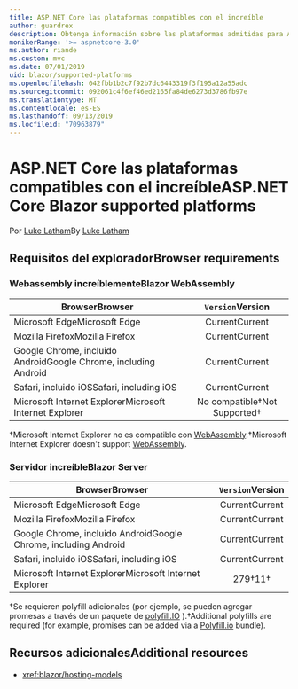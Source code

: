 ```yaml
---
title: ASP.NET Core las plataformas compatibles con el increíble
author: guardrex
description: Obtenga información sobre las plataformas admitidas para ASP.NET Core increíblemente.
monikerRange: '>= aspnetcore-3.0'
ms.author: riande
ms.custom: mvc
ms.date: 07/01/2019
uid: blazor/supported-platforms
ms.openlocfilehash: 042fbb1b2c7f92b7dc6443319f3f195a12a55adc
ms.sourcegitcommit: 092061c4f6ef46ed2165fa84de6273d3786fb97e
ms.translationtype: MT
ms.contentlocale: es-ES
ms.lasthandoff: 09/13/2019
ms.locfileid: "70963879"
---
```

# <a name="aspnet-core-blazor-supported-platforms"></a><span data-ttu-id="c008e-103">ASP.NET Core las plataformas compatibles con el increíble</span><span class="sxs-lookup"><span data-stu-id="c008e-103">ASP.NET Core Blazor supported platforms</span></span>

<span data-ttu-id="c008e-104">Por [Luke Latham](https://github.com/guardrex)</span><span class="sxs-lookup"><span data-stu-id="c008e-104">By [Luke Latham](https://github.com/guardrex)</span></span>

## <a name="browser-requirements"></a><span data-ttu-id="c008e-105">Requisitos del explorador</span><span class="sxs-lookup"><span data-stu-id="c008e-105">Browser requirements</span></span>

### <a name="blazor-webassembly"></a><span data-ttu-id="c008e-106">Webassembly increíblemente</span><span class="sxs-lookup"><span data-stu-id="c008e-106">Blazor WebAssembly</span></span>

| <span data-ttu-id="c008e-107">Browser</span><span class="sxs-lookup"><span data-stu-id="c008e-107">Browser</span></span>                          | <span data-ttu-id="c008e-108">`Version`</span><span class="sxs-lookup"><span data-stu-id="c008e-108">Version</span></span>               |
| -------------------------------- | :-------------------: |
| <span data-ttu-id="c008e-109">Microsoft Edge</span><span class="sxs-lookup"><span data-stu-id="c008e-109">Microsoft Edge</span></span>                   | <span data-ttu-id="c008e-110">Current</span><span class="sxs-lookup"><span data-stu-id="c008e-110">Current</span></span>               |
| <span data-ttu-id="c008e-111">Mozilla Firefox</span><span class="sxs-lookup"><span data-stu-id="c008e-111">Mozilla Firefox</span></span>                  | <span data-ttu-id="c008e-112">Current</span><span class="sxs-lookup"><span data-stu-id="c008e-112">Current</span></span>               |
| <span data-ttu-id="c008e-113">Google Chrome, incluido Android</span><span class="sxs-lookup"><span data-stu-id="c008e-113">Google Chrome, including Android</span></span> | <span data-ttu-id="c008e-114">Current</span><span class="sxs-lookup"><span data-stu-id="c008e-114">Current</span></span>               |
| <span data-ttu-id="c008e-115">Safari, incluido iOS</span><span class="sxs-lookup"><span data-stu-id="c008e-115">Safari, including iOS</span></span>            | <span data-ttu-id="c008e-116">Current</span><span class="sxs-lookup"><span data-stu-id="c008e-116">Current</span></span>               |
| <span data-ttu-id="c008e-117">Microsoft Internet Explorer</span><span class="sxs-lookup"><span data-stu-id="c008e-117">Microsoft Internet Explorer</span></span>      | <span data-ttu-id="c008e-118">No compatible&dagger;</span><span class="sxs-lookup"><span data-stu-id="c008e-118">Not Supported&dagger;</span></span> |

<span data-ttu-id="c008e-119">&dagger;Microsoft Internet Explorer no es compatible con [WebAssembly](https://webassembly.org).</span><span class="sxs-lookup"><span data-stu-id="c008e-119">&dagger;Microsoft Internet Explorer doesn't support [WebAssembly](https://webassembly.org).</span></span>

### <a name="blazor-server"></a><span data-ttu-id="c008e-120">Servidor increíble</span><span class="sxs-lookup"><span data-stu-id="c008e-120">Blazor Server</span></span>

| <span data-ttu-id="c008e-121">Browser</span><span class="sxs-lookup"><span data-stu-id="c008e-121">Browser</span></span>                          | <span data-ttu-id="c008e-122">`Version`</span><span class="sxs-lookup"><span data-stu-id="c008e-122">Version</span></span>    |
| -------------------------------- | :--------: |
| <span data-ttu-id="c008e-123">Microsoft Edge</span><span class="sxs-lookup"><span data-stu-id="c008e-123">Microsoft Edge</span></span>                   | <span data-ttu-id="c008e-124">Current</span><span class="sxs-lookup"><span data-stu-id="c008e-124">Current</span></span>    |
| <span data-ttu-id="c008e-125">Mozilla Firefox</span><span class="sxs-lookup"><span data-stu-id="c008e-125">Mozilla Firefox</span></span>                  | <span data-ttu-id="c008e-126">Current</span><span class="sxs-lookup"><span data-stu-id="c008e-126">Current</span></span>    |
| <span data-ttu-id="c008e-127">Google Chrome, incluido Android</span><span class="sxs-lookup"><span data-stu-id="c008e-127">Google Chrome, including Android</span></span> | <span data-ttu-id="c008e-128">Current</span><span class="sxs-lookup"><span data-stu-id="c008e-128">Current</span></span>    |
| <span data-ttu-id="c008e-129">Safari, incluido iOS</span><span class="sxs-lookup"><span data-stu-id="c008e-129">Safari, including iOS</span></span>            | <span data-ttu-id="c008e-130">Current</span><span class="sxs-lookup"><span data-stu-id="c008e-130">Current</span></span>    |
| <span data-ttu-id="c008e-131">Microsoft Internet Explorer</span><span class="sxs-lookup"><span data-stu-id="c008e-131">Microsoft Internet Explorer</span></span>      | <span data-ttu-id="c008e-132">279&dagger;</span><span class="sxs-lookup"><span data-stu-id="c008e-132">11&dagger;</span></span> |

<span data-ttu-id="c008e-133">&dagger;Se requieren polyfill adicionales (por ejemplo, se pueden agregar promesas a través de un paquete de [polyfill.IO](https://polyfill.io/v3/) ).</span><span class="sxs-lookup"><span data-stu-id="c008e-133">&dagger;Additional polyfills are required (for example, promises can be added via a [Polyfill.io](https://polyfill.io/v3/) bundle).</span></span>

## <a name="additional-resources"></a><span data-ttu-id="c008e-134">Recursos adicionales</span><span class="sxs-lookup"><span data-stu-id="c008e-134">Additional resources</span></span>

* <xref:blazor/hosting-models>

